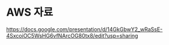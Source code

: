 # AWS 자료
https://docs.google.com/presentation/d/14GkGbwY2_wRaSsE-4SxcoiOC5WsHG6vfNArcOG80tx8/edit?usp=sharing
